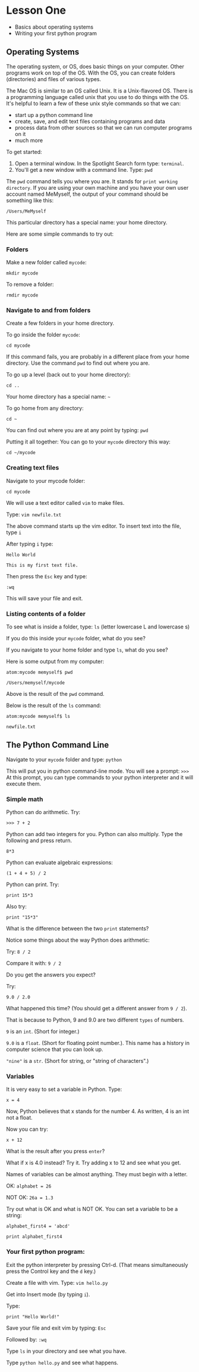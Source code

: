 # Lesson One

- Basics about operating systems
- Writing your first python program

## Operating Systems

The operating system, or OS, does basic things on your computer. Other programs work on top of the OS. With the OS, you can create folders (directories) and files of various types. 

The Mac OS is similar to an OS called Unix. It is a Unix-flavored OS. There is a programming language called unix that you use to do things with the OS. It's helpful to learn a few of these unix style commands so that we can: 

- start up a python command line
- create, save, and edit text files containing programs and data
- process data from other sources so that we can run computer programs on it
- much more

To get started: 

1. Open a terminal window. In the Spotlight Search form type: `terminal`. 
2. You'll get a new window with a command line. Type: `pwd` 

The `pwd` command tells you where you are. It stands for `print working directory`. If you are using your own machine and you have your own user account named MeMyself, the output of your command should be something like this: 

`/Users/MeMyself`

This particular directory has a special name: your home directory. 

Here are some simple commands to try out: 

### Folders
Make a new folder called `mycode`: 

`mkdir mycode`

To remove a folder: 

`rmdir mycode`

### Navigate to and from folders

Create a few folders in your home directory. 

To go inside the folder `mycode`:

`cd mycode`

If this command fails, you are probably in a different place from your home directory. Use the command `pwd` to find out where you are. 

To go up a level (back out to your home directory):

`cd ..`

Your home directory has a special name: `~`

To go home from any directory: 

`cd ~`

You can find out where you are at any point by typing: `pwd`

Putting it all together: You can go to your `mycode` directory this way: 

`cd ~/mycode`

### Creating text files

Navigate to your mycode folder: 

`cd mycode`

We will use a text editor called `vim` to make files. 

Type: `vim newfile.txt`

The above command starts up the vim editor. To insert text into the file, type `i`

After typing `i` type: 

`Hello World`

`This is my first text file.`

Then press the `Esc` key and type: 

`:wq`

This will save your file and exit. 

### Listing contents of a folder

To see what is inside a folder, type: `ls`
(letter lowercase L and lowercase s)

If you do this inside your `mycode` folder, what do you see? 

If you navigate to your home folder and type `ls`, what do you see? 

Here is some output from my computer: 

`atom:mycode memyself$ pwd`

`/Users/memyself/mycode`

Above is the result of the `pwd` command. 

Below is the result of the `ls` command: 

`atom:mycode memyself$ ls`

`newfile.txt`

## The Python Command Line

Navigate to your `mycode` folder and type: `python`

This will put you in python command-line mode. You will see a prompt: `>>>`
At this prompt, you can type commands to your python interpreter and it will execute them. 

### Simple math

Python can do arithmetic. Try: 

`>>> 7 + 2`

Python can add two integers for you. Python can also multiply. Type the following and press return. 

`8*3`

Python can evaluate algebraic expressions:

`(1 + 4 + 5) / 2`

Python can print. Try: 

`print 15*3`

Also try: 

`print "15*3"`

What is the difference between the two `print` statements? 

Notice some things about the way Python does arithmetic:

Try: 
`8 / 2`

Compare it with: 
`9 / 2`

Do you get the answers you expect? 

Try: 

`9.0 / 2.0`

What happened this time? (You should get a different answer from `9 / 2`). 

That is because to Python, 9 and 9.0 are two different `types` of numbers. 

`9` is an `int`. (Short for integer.)

`9.0` is a `float`. (Short for floating point number.). This name has a history in computer science that you can look up. 

`"nine"` is a `str`. (Short for string, or "string of characters".) 

### Variables

It is very easy to set a variable in Python. Type: 

`x = 4`

Now, Python believes that x stands for the number 4. As written, 4 is an int not a float. 

Now you can try: 

`x + 12` 

What is the result after you press `enter`? 

What if x is 4.0 instead? Try it. Try adding x to 12 and see what you get. 

Names of variables can be almost anything. They must begin with a letter. 

OK: `alphabet = 26`

NOT OK: `26a = 1.3`

Try out what is OK and what is NOT OK. 
You can set a variable to be a string: 

`alphabet_first4 = 'abcd'`

`print alphabet_first4`

### Your first python program: 

Exit the python interpreter by pressing Ctrl-d. (That means simultaneously press the Control key and the `d` key.)

Create a file with vim. Type: `vim hello.py`

Get into Insert mode (by typing `i`). 

Type: 

`print "Hello World!" `

Save your file and exit vim by typing: `Esc`

Followed by: `:wq`

Type `ls` in your directory and see what you have. 

Type `python hello.py` and see what happens. 





